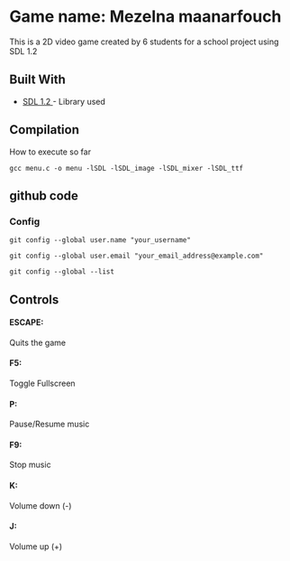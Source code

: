 # Game name: Mezelna maanarfouch
This is a 2D video game created by 6 students for a school project using SDL 1.2

## Built With

* [SDL 1.2 ](https://www.libsdl.org/download-1.2.php) - Library used

## Compilation
How to execute so far
```
gcc menu.c -o menu -lSDL -lSDL_image -lSDL_mixer -lSDL_ttf
```
## github code
### Config
```
git config --global user.name "your_username"
```
```
git config --global user.email "your_email_address@example.com"
```
```
git config --global --list
```









## Controls

#### ESCAPE:  
Quits the game


#### F5:  
Toggle Fullscreen


#### P:   
Pause/Resume music


#### F9:  
Stop music


#### K:   
Volume down (-)


#### J:   
Volume up (+)







